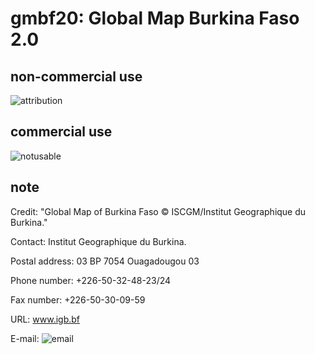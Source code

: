 # gmbf20: Global Map Burkina Faso 2.0
## non-commercial use
![attribution](https://globalmaps.github.io/globalmaps/attribution.png)
## commercial use
![notusable](https://globalmaps.github.io/globalmaps/notusable.png)

## note
Credit: "Global Map of Burkina Faso © ISCGM/Institut Geographique du Burkina." 

Contact: Institut Geographique du Burkina.

Postal address: 03 BP 7054 Ouagadougou 03

Phone number: +226-50-32-48-23/24

Fax number: +226-50-30-09-59

URL: www.igb.bf

E-mail: ![email](https://www.iscgm.org/gmd/images/email/burkina.png)
